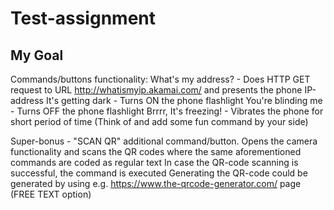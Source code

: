 # Test-assignment

## My Goal

Commands/buttons functionality:
What's my address? - Does HTTP GET request to URL http://whatismyip.akamai.com/ and presents the phone IP-address
It's getting dark - Turns ON the phone flashlight
You're blinding me - Turns OFF the phone flashlight
Brrrr, It's freezing! - Vibrates the phone for short period of time
(Think of and add some fun command by your side)
 
Super-bonus - "SCAN QR"
additional command/button. Opens the camera functionality and scans the QR codes where the same aforementioned commands are coded as regular text
In case the QR-code scanning is successful, the command is executed
Generating the QR-code could be generated by using e.g. https://www.the-qrcode-generator.com/ page (FREE TEXT option)
